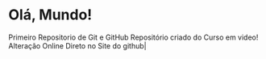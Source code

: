 # Olá, Mundo!
 Primeiro Repositorio de Git e GitHub
Repositório criado do Curso em video!
Alteração Online Direto no Site do github|
